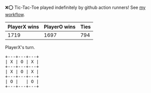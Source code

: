:x::o: Tic-Tac-Toe played indefinitely by github action runners! See [my workflow](.github/workflows/play.yaml).

|PlayerX wins|PlayerO wins|Ties|
|-|-|-|
|1719|1697|794|

PlayerX's turn.

<pre>
+---+---+---+
| X | O | X |
+---+---+---+
| X | O | X |
+---+---+---+
| O |   | O |
+---+---+---+
</pre>
